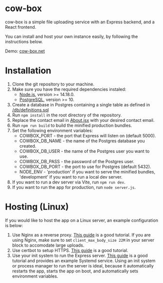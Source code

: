 # cow-box

cow-box is a simple file uploading service with an Express backend, and a React frontend.

You can install and host your own instance easily, by following the instructions below.

Demo: [cow-box.net](https://cow-box.net)

# Installation
1. Clone the git repository to your machine.
2. Make sure you have the required dependencies instaled:
    * [Node.js](https://nodejs.org/en/download), version >= 14.18.0.
    * [PostgreSQL](https://www.postgresql.org/download), version >= 10.
3. Create a database in Postgres containing a single table as defined in [/db/definitions.sql](https://github.com/ejkosu/cow-box/blob/master/db/definitions.sql)
4. Run `npm install` in the root directory of the repository.
5. Replace the contact email in [About.jsx](https://github.com/ejkosu/cow-box/blob/master/src/components/About.jsx#L29) with your desired contact email.
6. Run `npm run build` to build the minified production bundles.
7. Set the following environment variables:
    * COWBOX_PORT - the port that Express will listen on (default 5000).
    * COWBOX_DB_NAME - the name of the Postgres database you created.
    * COWBOX_DB_USER - the name of the Postgres user you want to use.
    * COWBOX_DB_PASS - the password of the Postgres user.
    * COWBOX_DB_PORT - the port to use for Postgres (default 5432).
    * NODE_ENV - 'production' if you want to serve the minified bundles, 'development' if you want to run a local dev server.
8. If you want to run a dev server via Vite, run `npm run dev`.
9. If you want to run the app for production, run `node server.js`.

# Hosting (Linux)
If you would like to host the app on a Linux server, an example configuration is below:
1. Use Nginx as a reverse proxy. [This guide](https://www.digitalocean.com/community/tutorials/how-to-set-up-a-node-js-application-for-production-on-ubuntu-16-04#step-5-setting-up-nginx-as-a-reverse-proxy-server) is a good tutorial. If you are using Nginx, make sure to set `client_max_body_size 22M` in your server block to accomodate large uploads.
2. Use certbot to setup HTTPS. [This guide](https://www.digitalocean.com/community/tutorials/how-to-secure-nginx-with-let-s-encrypt-on-ubuntu-20-04) is a good tutorial.
3. Use your init system to run the Express server. [This guide](https://expressjs.com/en/advanced/best-practice-performance.html#ensure-your-app-automatically-restarts) is a good tutorial and provides an example Systemd service. Using an init system or process manager to run the server is ideal, because it automatically restarts the app, starts the app on boot, and automatically sets environment variables.

